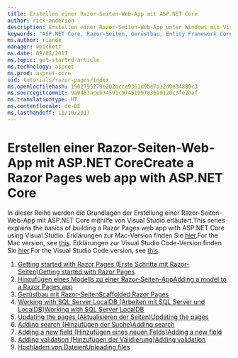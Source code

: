 ```yaml
---
title: Erstellen einer Razor-Seiten-Web-App mit ASP.NET Core
author: rick-anderson
description: Erstellen einer Razor-Seiten-Web-App unter Windows mit Visual Studio, ASP.NET Core und EF Core.
keywords: "ASP.NET Core, Razor-Seiten, Gerüstbau, Entity Framework Core, EF, EF Core, Datenbank"
ms.author: riande
manager: wpickett
ms.date: 09/08/2017
ms.topic: get-started-article
ms.technology: aspnet
ms.prod: aspnet-core
uid: tutorials/razor-pages/index
ms.openlocfilehash: 1902795279e202bcce9361d9be7a12d9e34880c3
ms.sourcegitcommit: 9a9483aceb34591c97451997036a9120c3fe2baf
ms.translationtype: HT
ms.contentlocale: de-DE
ms.lasthandoff: 11/10/2017
---
```

# <a name="create-a-razor-pages-web-app-with-aspnet-core"></a><span data-ttu-id="8e021-104">Erstellen einer Razor-Seiten-Web-App mit ASP.NET Core</span><span class="sxs-lookup"><span data-stu-id="8e021-104">Create a Razor Pages web app with ASP.NET Core</span></span>

<span data-ttu-id="8e021-105">In dieser Reihe werden die Grundlagen der Erstellung einer Razor-Seiten-Web-App mit ASP.NET Core mithilfe von Visual Studio erläutert.</span><span class="sxs-lookup"><span data-stu-id="8e021-105">This series explains the basics of building a Razor Pages web app with ASP.NET Core using Visual Studio.</span></span> <span data-ttu-id="8e021-106">Erklärungen zur Mac-Version finden Sie [hier](xref:tutorials/razor-pages-mac/index).</span><span class="sxs-lookup"><span data-stu-id="8e021-106">For the Mac version, see [this](xref:tutorials/razor-pages-mac/index).</span></span> <span data-ttu-id="8e021-107">Erklärungen zur Visual Studio Code-Version finden Sie [hier](xref:tutorials/razor-pages-vsc/index).</span><span class="sxs-lookup"><span data-stu-id="8e021-107">For the Visual Studio Code version, see [this](xref:tutorials/razor-pages-vsc/index).</span></span>

1. [<span data-ttu-id="8e021-108">Getting started with Razor Pages (Erste Schritte mit Razor-Seiten)</span><span class="sxs-lookup"><span data-stu-id="8e021-108">Getting started with Razor Pages</span></span>](xref:tutorials/razor-pages/razor-pages-start)
1. [<span data-ttu-id="8e021-109">Hinzufügen eines Modells zu einer Razor-Seiten-App</span><span class="sxs-lookup"><span data-stu-id="8e021-109">Adding a model to a Razor Pages app</span></span>](xref:tutorials/razor-pages/model)
1. [<span data-ttu-id="8e021-110">Gerüstbau mit Razor-Seiten</span><span class="sxs-lookup"><span data-stu-id="8e021-110">Scaffolded Razor Pages</span></span>](xref:tutorials/razor-pages/page)
1. [<span data-ttu-id="8e021-111">Working with SQL Server LocalDB (Arbeiten mit SQL Server und LocalDB)</span><span class="sxs-lookup"><span data-stu-id="8e021-111">Working with SQL Server LocalDB</span></span>](xref:tutorials/razor-pages/sql)
1. [<span data-ttu-id="8e021-112">Updating the pages (Aktualisieren der Seiten)</span><span class="sxs-lookup"><span data-stu-id="8e021-112">Updating the pages</span></span>](xref:tutorials/razor-pages/da1)
1. [<span data-ttu-id="8e021-113">Adding search (Hinzufügen der Suche)</span><span class="sxs-lookup"><span data-stu-id="8e021-113">Adding search</span></span>](xref:tutorials/razor-pages/search)
1. [<span data-ttu-id="8e021-114">Adding a new field (Hinzufügen eines neuen Felds)</span><span class="sxs-lookup"><span data-stu-id="8e021-114">Adding a new field</span></span>](xref:tutorials/razor-pages/new-field)
1. [<span data-ttu-id="8e021-115">Adding validation (Hinzufügen der Validierung)</span><span class="sxs-lookup"><span data-stu-id="8e021-115">Adding validation</span></span>](xref:tutorials/razor-pages/validation)
1. [<span data-ttu-id="8e021-116">Hochladen von Dateien</span><span class="sxs-lookup"><span data-stu-id="8e021-116">Uploading files</span></span>](xref:tutorials/razor-pages/uploading-files)
